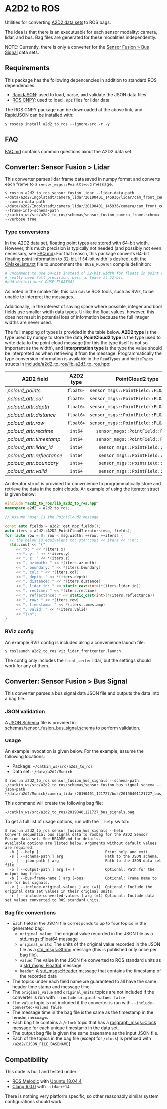 # A2D2 to ROS

Utilities for converting [A2D2 data sets](https://www.a2d2.audi/) to ROS bags.

The idea is that there is an executuable for each sensor modality: camera, lidar, and bus. Bag files are generated for these modalities independently.

NOTE: Currently, there is only a converter for the [Sensor Fusion > Bus Signal](https://www.a2d2.audi/a2d2/en/download.html) data sets.

## Requirements

This package has the following dependencies in addition to standard ROS dependencies:

* [RapidJSON](https://rapidjson.org/): used to load, parse, and validate the JSON data files
* [ROS CNPY](https://gitlab.com/MaplessAI/external/ros_cnpy): used to load `.npz` files for lidar data

The ROS CNPY package can be downloaded at the above link, and RapidJSON can be installed with:

```console
$ rosdep install a2d2_to_ros --ignore-src -r -y
```

## FAQ

[FAQ.md](FAQ.md) contains common questions about the A2D2 data set.

## Converter: Sensor Fusion > Lidar

This converter parses lidar frame data saved in numpy format and converts each frame to a `sensor_msgs::PointCloud2` message.

```console
$ rosrun a2d2_to_ros sensor_fusion_lidar --lidar-data-path ~/data/a2d2/Ingolstadt/camera_lidar/20190401_145936/lidar/cam_front_center --camera-data-path ~/data/a2d2/Ingolstadt/camera_lidar/20190401_145936/camera/cam_front_center --frame-info-schema-path ~/catkin_ws/src/a2d2_to_ros/schemas/sensor_fusion_camera_frame.schema --verbose true
```

### Type conversions

In the A2D2 data set, floating point types are stored with 64-bit width. However, this much precision is typically not needed (and possibly not even necessary, see [FAQ.md](FAQ.md)).For that reason, this package converts 64-bit floating point information to 32-bit. If 64-bit width is desired, edit the [CMakeLists.txt](CMakeLists.txt) file to uncomment the `-DUSE_FLOAT64` compile definition:

```cmake
# uncomment to use 64-bit instead of 32-bit width for floats in point cloud;
# really need full precision, best to leave it 32-bit
#add_definitions(-DUSE_FLOAT64)
```

As noted in the cmake file, this can cause ROS tools, such as RViz, to be unable to interpret the messages.

Additionally, in the interest of saving space where possible, integer and bool fields use smaller width data types. Unlike the float values, however, this does not result in potential loss of information because the full integer widths are never used.

The full mapping of types is provided in the table below. **A2D2 type** is the type used by numpy to store the data, **PointCloud2 type** is the type used to write data to the point cloud message (for this the type itself is not so important as the width), and **Interpretation type** is the type the value should be interpreted as when retrieving it from the message. Programmatically the type conversion information is available in the `ReadTypes` and `WriteTypes` structs in [include/a2d2\_to\_ros/lib\_a2d2\_to\_ros.hpp](include/a2d2_to_ros/lib_a2d2_to_ros.hpp):

| A2D2 field                 | A2D2 type | PointCloud2 type                         | Interpretation type |
|----------------------------|:---------:|:----------------------------------------:|--------------------:|
| *pcloud\_points*           | `float64` | `sensor_msgs::PointField::FLOAT(32\|64)` | `(float\|double)`   |
| *pcloud\_attr.col*         | `float64` | `sensor_msgs::PointField::FLOAT(32\|64)` | `(float\|double)`   |
| *pcloud\_attr.depth*       | `float64` | `sensor_msgs::PointField::FLOAT(32\|64)` | `(float\|double)`   |
| *pcloud\_attr.distance*    | `float64` | `sensor_msgs::PointField::FLOAT(32\|64)` | `(float\|double)`   |
| *pcloud\_attr.row*         | `float64` | `sensor_msgs::PointField::FLOAT(32\|64)` | `(float\|double)`   |
| *pcloud\_attr.rectime*     | `int64`   | `sensor_msgs::PointField::FLOAT64`       | `uint64_t`          |
| *pcloud\_attr.timestamp*   | `int64`   | `sensor_msgs::PointField::FLOAT64`       | `uint64_t`          |
| *pcloud\_attr.lidar\_id*   | `int64`   | `sensor_msgs::PointField::UINT8`         | `uint8_t`           |
| *pcloud\_attr.reflectance* | `int64`   | `sensor_msgs::PointField::UINT8`         | `uint8_t`           |
| *pcloud\_attr.boundary*    | `int64`   | `sensor_msgs::PointField::UINT8`         | `bool`              |
| *pcloud\_attr.valid*       | `int64`   | `sensor_msgs::PointField::UINT8`         | `bool`              |

An iterator struct is provided for convenience to programmatically store and retrieve the data in the point clouds. An example of using the iterator struct is given below:

```cpp
#include "a2d2_to_ros/lib_a2d2_to_ros.hpp"
namespace a2d2 = a2d2_to_ros;

// Assume 'msg' is the PointCloud2 message

const auto fields = a2d2::get_npz_fields();
auto iters = a2d2::A2D2_PointCloudIterators(msg, fields);
for (auto row = 0; row < msg.width; ++row, ++iters) {
  // the below is equivalent to: std::cout << iters << "\n";
  std::cout << "{"
     << "x: " << *(iters.x)
     << ", y: " << *(iters.y)
     << ", z: " << *(iters.z)
     << ", azimuth: " << *(iters.azimuth)
     << ", boundary: " << *(iters.boundary)
     << ", col: " << *(iters.col)
     << ", depth: " << *(iters.depth)
     << ", distance: " << *(iters.distance)
     << ", lidar_id: " << static_cast<int>(*(iters.lidar_id))
     << ", rectime: " << *(iters.rectime)
     << ", reflectance: " << static_cast<int>(*(iters.reflectance))
     << ", row: " << *(iters.row)
     << ", timestamp: " << *(iters.timestamp)
     << ", valid: " << *(iters.valid)
     << "}\n";
}
```

### RViz config

An example RViz config is included along a convenience launch file:

```console
$ roslaunch a2d2_to_ros viz_lidar_frontcenter.launch
```

The config only includes the `front_center` lidar, but the settings should work for any of them.

## Converter: Sensor Fusion > Bus Signal

This converter parses a bus signal data JSON file and outputs the data into a bag file.

### JSON validation

A [JSON Schema](http://json-schema.org/) file is provided in [schemas/sensor\_fusion\_bus\_signal.schema](schemas/sensor_fusion_bus_signal.schema) to perform validation.

### Usage

An example invocation is given below. For the example, assume the following locations:

* Package: `~/catkin_ws/src/a2d2_to_ros`
* Data set: `~/data/a2d2/Munich`

```console
$ rosrun a2d2_to_ros sensor_fusion_bus_signals --schema-path ~/catkin_ws/src/a2d2_to_ros/schemas/sensor_fusion_bus_signal.schema --json-path ~/data/a2d2/Munich/camera_lidar/20190401_121727/bus/20190401121727_bus_signals.json
```

This command will create the following bag file:

```console
~/catkin_ws/src/a2d2_to_ros/20190401121727_bus_signals.bag
```

To get a full list of usage options, run with the `--help` switch:

```console
$ rosrun a2d2_to_ros sensor_fusion_bus_signals --help
Convert sequential bus signal data to rosbag for the A2D2 Sensor Fusion data set. See README.md for details.
Available options are listed below. Arguments without default values are required:
  -h [ --help ]                              Print help and exit.
  -s [ --schema-path ] arg                   Path to the JSON schema.
  -j [ --json-path ] arg                     Path to the JSON data set file.
  -o [ --output-path ] arg (=.)              Optional: Path for the output bag file.
  -b [ --bus-frame-name ] arg (=bus)         Optional: Frame name to use for bus signals.
  -v [ --include-original-values ] arg (=1)  Optional: Include the original data set values in their original units.
  -r [ --include-converted-values ] arg (=1) Optional: Include data set values converted to ROS standard units.
```

### Bag file conventions

* Each field in the JSON file corresponds to up to four topics in the generated bag:
    * `original_value`: The original value recorded in the JSON file as a [std\_msgs::Float64](http://docs.ros.org/api/std_msgs/html/msg/Float64.html) message
    * `original_units`: The units of the original value recorded in the JSON file as a [std\_msgs::String](http://docs.ros.org/api/std_msgs/html/msg/String.html) message (this is published only once per bag file).
    * `value`: The value in the JSON file converted to ROS standard units as a [std\_msgs::Float64](http://docs.ros.org/api/std_msgs/html/msg/Float64.html) message
    * `header`: A [std\_msgs::Header](https://docs.ros.org/melodic/api/std_msgs/html/msg/Header.html) message that contains the timestamp of the recorded data
* The topics under each field name are guaranteed to all have the same header time stamp and message time
* The `original_value` and `original_units` topics are not included if the converter is run with `--include-original-values false`
* The `value` topic is not included if the converter is run with `--include-converted-values false`
* The message time in the bag file is the same as the timestamp in the header message.
* Each bag file contains a `/clock` topic that has a [rosgraph\_msgs::Clock](http://docs.ros.org/api/rosgraph_msgs/html/msg/Clock.html) message for each unique timestamp in the data set.
* The output bag file is given the same basename as the input JSON file.
* Each of the topics in the bag file (except for `/clock`) is prefixed with `/a2d2/[JSON_FILE_BASENAME]`

## Compatibility

This code is built and tested under:

* [ROS Melodic](https://wiki.ros.org/melodic) with [Ubuntu 18.04.4](http://releases.ubuntu.com/18.04/)
* [Clang 6.0.0](https://releases.llvm.org/6.0.0/tools/clang/docs/ReleaseNotes.html) with `-std=c++14`

There is nothing very platform specific, so other reasonably similar system configurations should work.
